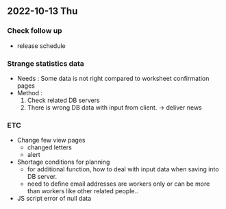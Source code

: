 ## 2022-10-13 Thu

### Check follow up
+ release schedule

### Strange statistics data
+ Needs : Some data is not right compared to worksheet confirmation pages 
+ Method :
  1. Check related DB servers 
  2. There is wrong DB data with input from client. -> deliver news

### ETC
+ Change few view pages
  + changed letters
  + alert
+ Shortage conditions for planning
  + for additional function, how to deal with input data when saving into DB server.
  + need to define email addresses are workers only or can be more than workers like other related people..
+ JS script error of null data